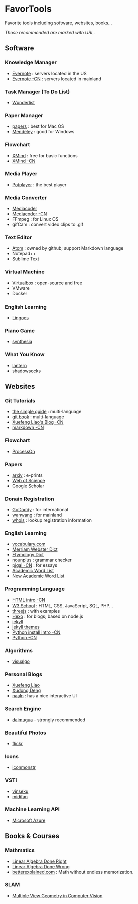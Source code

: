 # FavorTools
Favorite tools including software, websites, books...

*Those recommended are marked with URL.*

## Software
### Knowledge Manager
- [Evernote](https://evernote.com) : servers located in the US
- [Evernote -CN](https://www.yinxiang.com/) : servers located in mainland

### Task Manager (To Do List)
- [Wunderlist](https://www.wunderlist.com/)

### Paper Manager
- [papers](http://papersapp.com/) : best for Mac OS
- [Mendeley](https://www.mendeley.com/) : good for Windows

### Flowchart
- [XMind](http://www.xmind.net/) : free for basic functions
- [XMind -CN](http://www.xmindchina.net/)

### Media Player
- [Potplayer](http://potplayer.daum.net/) : the best player

### Media Converter
- [Mediacoder](http://www.mediacoderhq.com/)
- [Mediacoder -CN](http://www.mediacoder.com.cn/)
- FFmpeg : for Linux OS
- gifCam : convert video clips to .gif

### Text Editor
- [Atom](https://atom.io/) : owned by github; support Markdown language
- Notepad++
- Sublime Text

### Virtual Machine
- [Virtualbox](www.virtualbox.org) : open-source and free
- VMware
- Docker

### English Learning
- [Lingoes](http://www.lingoes.cn/)

### Piano Game
- [synthesia](http://www.synthesiagame.com/)

### What You Know
- [lantern](https://getlantern.org/)
- shadowsocks

## Websites
### Git Tutorials
- [the simple guide](https://rogerdudler.github.io/git-guide/) : multi-language
- [git book](https://git-scm.com/book) : multi-language
- [Xuefeng Liao's Blog -CN](http://www.liaoxuefeng.com/wiki/0013739516305929606dd18361248578c67b8067c8c017b000)
- [markdown -CN](http://www.jianshu.com/p/q81RER)

### Flowchart
- [ProcessOn](https://www.processon.com/)

### Papers
- [arxiv](https://arxiv.org/) : e-prints
- [Web of Science](www.isiknowledge.com)
- Google Scholar

### Donain Registration
- [GoDaddy](https://www.godaddy.com/) : for international
- [wanwang](https://wanwang.aliyun.com/) : for mainland
- [whois](https://whois.net/) : lookup registration information

### English Learning
- [vocabulary.com](vocabulary.com)
- [Merriam Webster Dict](https://www.merriam-webster.com/)
- [Etymology Dict](http://etymonline.com/)
- [nounplus](https://www.nounplus.net/) : grammar checker
- [pigai -CN](http://pigai.org/) : for essays
- [Academic Word List](http://www.victoria.ac.nz/lals/resources/academicwordlist/awl-headwords)
- [New Academic Word List](http://www.newgeneralservicelist.org/nawl-new-academic-word-list/)

### Programming Language
- [HTML intro -CN](https://deerchao.net/tutorials/html/html.htm)
- [W3 School](https://www.w3schools.com/) : HTML, CSS, JavaScript, SQL, PHP...
- [threejs](https://threejs.org/) : with examples
- [Hexo](https://hexo.io/docs/index.html) : for blogs; based on node.js
- [jekyll](https://jekyllrb.com/)
- [jekyll themes](https://jekyllthemes.io/)
- [Python install intro -CN](http://share.fromwiz.com/share/s/3sW4qc0VC40a23KcyH11Fcav3iQVgl3VjQxj2gBC4G3Mq35h)
- [Python -CN](http://www.pythondoc.com/)

### Algorithms
- [visualgo](http://visualgo.net/)

### Personal Blogs
- [Xuefeng Liao](http://www.liaoxuefeng.com/)
- [Xudong Deng](http://www.jianshu.com/u/1562c7f16a04)
- [naaln](https://blog.naaln.com/) : has a nice interactive UI

### Search Engine
- [daimugua](http://md5.daimugua.com/)  - strongly recommended

### Beautiful Photos
- [flickr](https://www.flickr.com/)

### Icons
- [iconmonstr](https://iconmonstr.com/)

### VSTi
- [yinseku](http://www.yinseku.com/)
- [midifan](http://www.midifan.com/)

### Machine Learning API
- [Microsoft Azure](https://azure.microsoft.com/en-us/)

## Books & Courses
### Mathmatics
- [Linear Algebra Done Right](https://link.springer.com/book/10.1007%2F978-3-319-11080-6)
- [Linear Algebra Done Wrong](https://www.math.brown.edu/~treil/papers/LADW/book.pdf)
- [betterexplained.com](https://betterexplained.com/) : Math without endless memorization.


### SLAM
- [Multiple View Geometry in Computer Vision](http://www.robots.ox.ac.uk/~vgg/hzbook/)
